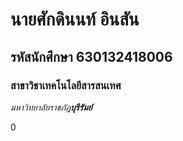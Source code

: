 # นายศักดินนท์ อินสัน

## รหัสนักศึกษา 630132418006

### สาขาวิชาเทคโนโลยีสารสนเทศ

_มหาวิทยาลัยราชภัฎ**บุรีรัมย์**_

0